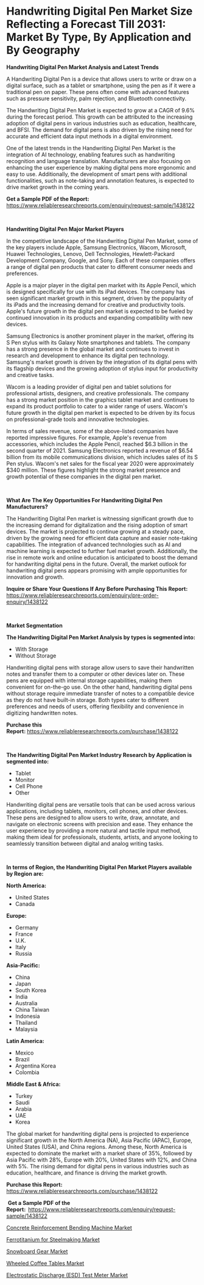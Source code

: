 <p><h1>Handwriting Digital Pen Market Size Reflecting a Forecast Till 2031: Market By Type, By Application and By Geography</h1></p><p><strong>Handwriting Digital Pen Market Analysis and Latest Trends</strong></p>
<p><p>A Handwriting Digital Pen is a device that allows users to write or draw on a digital surface, such as a tablet or smartphone, using the pen as if it were a traditional pen on paper. These pens often come with advanced features such as pressure sensitivity, palm rejection, and Bluetooth connectivity.</p><p>The Handwriting Digital Pen Market is expected to grow at a CAGR of 9.6% during the forecast period. This growth can be attributed to the increasing adoption of digital pens in various industries such as education, healthcare, and BFSI. The demand for digital pens is also driven by the rising need for accurate and efficient data input methods in a digital environment.</p><p>One of the latest trends in the Handwriting Digital Pen Market is the integration of AI technology, enabling features such as handwriting recognition and language translation. Manufacturers are also focusing on enhancing the user experience by making digital pens more ergonomic and easy to use. Additionally, the development of smart pens with additional functionalities, such as note-taking and annotation features, is expected to drive market growth in the coming years.</p></p>
<p><strong>Get a Sample PDF of the Report:&nbsp;</strong> <a href="https://www.reliableresearchreports.com/enquiry/request-sample/1438122">https://www.reliableresearchreports.com/enquiry/request-sample/1438122</a></p>
<p>&nbsp;</p>
<p><strong>Handwriting Digital Pen Major Market Players</strong></p>
<p><p>In the competitive landscape of the Handwriting Digital Pen Market, some of the key players include Apple, Samsung Electronics, Wacom, Microsoft, Huawei Technologies, Lenovo, Dell Technologies, Hewlett-Packard Development Company, Google, and Sony. Each of these companies offers a range of digital pen products that cater to different consumer needs and preferences.</p><p>Apple is a major player in the digital pen market with its Apple Pencil, which is designed specifically for use with its iPad devices. The company has seen significant market growth in this segment, driven by the popularity of its iPads and the increasing demand for creative and productivity tools. Apple's future growth in the digital pen market is expected to be fueled by continued innovation in its products and expanding compatibility with new devices.</p><p>Samsung Electronics is another prominent player in the market, offering its S Pen stylus with its Galaxy Note smartphones and tablets. The company has a strong presence in the global market and continues to invest in research and development to enhance its digital pen technology. Samsung's market growth is driven by the integration of its digital pens with its flagship devices and the growing adoption of stylus input for productivity and creative tasks.</p><p>Wacom is a leading provider of digital pen and tablet solutions for professional artists, designers, and creative professionals. The company has a strong market position in the graphics tablet market and continues to expand its product portfolio to cater to a wider range of users. Wacom's future growth in the digital pen market is expected to be driven by its focus on professional-grade tools and innovative technologies.</p><p>In terms of sales revenue, some of the above-listed companies have reported impressive figures. For example, Apple's revenue from accessories, which includes the Apple Pencil, reached $6.3 billion in the second quarter of 2021. Samsung Electronics reported a revenue of $6.54 billion from its mobile communications division, which includes sales of its S Pen stylus. Wacom's net sales for the fiscal year 2020 were approximately $340 million. These figures highlight the strong market presence and growth potential of these companies in the digital pen market.</p></p>
<p>&nbsp;</p>
<p><strong>What Are The Key Opportunities For Handwriting Digital Pen Manufacturers?</strong></p>
<p><p>The Handwriting Digital Pen market is witnessing significant growth due to the increasing demand for digitalization and the rising adoption of smart devices. The market is projected to continue growing at a steady pace, driven by the growing need for efficient data capture and easier note-taking capabilities. The integration of advanced technologies such as AI and machine learning is expected to further fuel market growth. Additionally, the rise in remote work and online education is anticipated to boost the demand for handwriting digital pens in the future. Overall, the market outlook for handwriting digital pens appears promising with ample opportunities for innovation and growth.</p></p>
<p><strong>Inquire or Share Your Questions If Any Before Purchasing This Report:</strong> <a href="https://www.reliableresearchreports.com/enquiry/pre-order-enquiry/1438122">https://www.reliableresearchreports.com/enquiry/pre-order-enquiry/1438122</a></p>
<p>&nbsp;</p>
<p><strong>Market Segmentation</strong></p>
<p><strong>The Handwriting Digital Pen Market Analysis by types is segmented into:</strong></p>
<p><ul><li>With Storage</li><li>Without Storage</li></ul></p>
<p><p>Handwriting digital pens with storage allow users to save their handwritten notes and transfer them to a computer or other devices later on. These pens are equipped with internal storage capabilities, making them convenient for on-the-go use. On the other hand, handwriting digital pens without storage require immediate transfer of notes to a compatible device as they do not have built-in storage. Both types cater to different preferences and needs of users, offering flexibility and convenience in digitizing handwritten notes.</p></p>
<p><strong>Purchase this Report:&nbsp;</strong><a href="https://www.reliableresearchreports.com/purchase/1438122">https://www.reliableresearchreports.com/purchase/1438122</a></p>
<p>&nbsp;</p>
<p><strong>The Handwriting Digital Pen Market Industry Research by Application is segmented into:</strong></p>
<p><ul><li>Tablet</li><li>Monitor</li><li>Cell Phone</li><li>Other</li></ul></p>
<p><p>Handwriting digital pens are versatile tools that can be used across various applications, including tablets, monitors, cell phones, and other devices. These pens are designed to allow users to write, draw, annotate, and navigate on electronic screens with precision and ease. They enhance the user experience by providing a more natural and tactile input method, making them ideal for professionals, students, artists, and anyone looking to seamlessly transition between digital and analog writing tasks.</p></p>
<p>&nbsp;</p>
<p><strong>In terms of Region, the Handwriting Digital Pen Market Players available by Region are:</strong></p>
<p>
    <p> <strong> North America: </strong>
        <ul>
            <li>United States</li>
            <li>Canada</li>
        </ul>
        </p> 
    <p> <strong> Europe: </strong>
        <ul>
            <li>Germany</li>
            <li>France</li>
            <li>U.K.</li>
            <li>Italy</li>
            <li>Russia</li>
        </ul>
        </p> 
    <p> <strong> Asia-Pacific: </strong>
        <ul>
            <li>China</li>
            <li>Japan</li>
            <li>South Korea</li>
            <li>India</li>
            <li>Australia</li>
            <li>China Taiwan</li>
            <li>Indonesia</li>
            <li>Thailand</li>
            <li>Malaysia</li>
        </ul>
        </p> 
    <p> <strong> Latin America: </strong>
        <ul>
            <li>Mexico</li>
            <li>Brazil</li>
            <li>Argentina Korea</li>
            <li>Colombia</li>
        </ul>
        </p> 
    <p> <strong> Middle East & Africa: </strong>
        <ul>
            <li>Turkey</li>
            <li>Saudi</li>
            <li>Arabia</li>
            <li>UAE</li>
            <li>Korea</li>
        </ul>
    </p>
    </p>
<p><p>The global market for handwriting digital pens is projected to experience significant growth in the North America (NA), Asia Pacific (APAC), Europe, United States (USA), and China regions. Among these, North America is expected to dominate the market with a market share of 35%, followed by Asia Pacific with 28%, Europe with 20%, United States with 12%, and China with 5%. The rising demand for digital pens in various industries such as education, healthcare, and finance is driving the market growth.</p></p>
<p><strong>Purchase this Report: </strong><a href="https://www.reliableresearchreports.com/purchase/1438122">https://www.reliableresearchreports.com/purchase/1438122</a></p>
<p>&nbsp;<strong>Get a Sample PDF of the Report:&nbsp;&nbsp;</strong><a href="https://www.reliableresearchreports.com/enquiry/request-sample/1438122">https://www.reliableresearchreports.com/enquiry/request-sample/1438122</a></p>
<p><strong></strong></p>
<p><p><a href="https://github.com/johnbach50/Market-Research-Report-List-2/blob/main/concrete-reinforcement-bending-machine-market.md">Concrete Reinforcement Bending Machine Market</a></p><p><a href="https://github.com/wusalecollins540tpqoz/Market-Research-Report-List-1/blob/main/ferrotitanium-for-steelmaking-market.md">Ferrotitanium for Steelmaking Market</a></p><p><a href="https://github.com/GroverBarry/Market-Research-Report-List-4/blob/main/snowboard-gear-market.md">Snowboard Gear Market</a></p><p><a href="https://github.com/kathiaseamanalvaradovlprc2h/Market-Research-Report-List-1/blob/main/wheeled-coffee-tables-market.md">Wheeled Coffee Tables Market</a></p><p><a href="https://github.com/lylyparadise/Market-Research-Report-List-2/blob/main/electrostatic-discharge-esd-test-meter-market.md">Electrostatic Discharge (ESD) Test Meter Market</a></p></p>